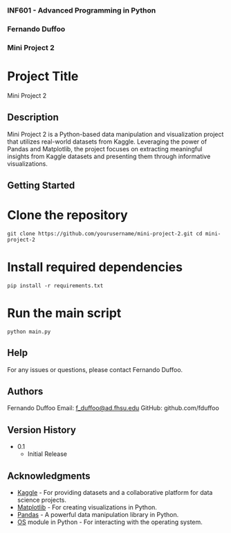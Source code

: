 ### INF601 - Advanced Programming in Python
### Fernando Duffoo
### Mini Project 2


# Project Title

Mini Project 2

## Description

Mini Project 2 is a Python-based data manipulation and visualization project that utilizes real-world datasets from Kaggle. Leveraging the power of Pandas and Matplotlib, the project focuses on extracting meaningful insights from Kaggle datasets and presenting them through informative visualizations.

## Getting Started

# Clone the repository
``git clone https://github.com/yourusername/mini-project-2.git
cd mini-project-2``

# Install required dependencies
``pip install -r requirements.txt``

# Run the main script
``python main.py``

## Help

For any issues or questions, please contact Fernando Duffoo.

## Authors

Fernando Duffoo
Email: f_duffoo@ad.fhsu.edu
GitHub: github.com/fduffoo

## Version History

* 0.1
    * Initial Release

## Acknowledgments

* [Kaggle](https://www.kaggle.com/) - For providing datasets and a collaborative platform for data science projects.
* [Matplotlib](https://matplotlib.org/) - For creating visualizations in Python.
* [Pandas](https://pandas.pydata.org/) - A powerful data manipulation library in Python.
* [OS](https://docs.python.org/3/library/os.html) module in Python - For interacting with the operating system.